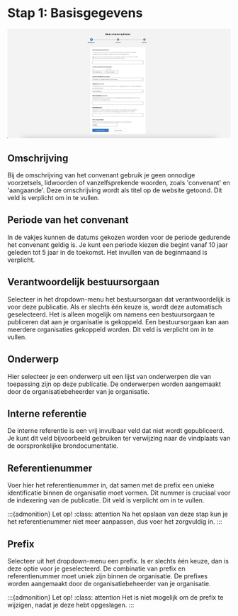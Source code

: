 # Stap 1: Basisgegevens

![Afbeelding toont eerste stap van de uploadwizard van de balie](img/convenant_1.png)

## Omschrijving

Bij de omschrijving van het convenant gebruik je geen onnodige voorzetsels, lidwoorden of vanzelfsprekende woorden, zoals 'convenant' en 'aangaande'. Deze omschrijving wordt als titel op de website getoond. Dit veld is verplicht om in te vullen.

## Periode van het convenant

In de vakjes kunnen de datums gekozen worden voor de periode gedurende het convenant geldig is. Je kunt een periode kiezen
die begint vanaf 10 jaar geleden tot 5 jaar in de toekomst. Het invullen van de beginmaand is verplicht.

## Verantwoordelijk bestuursorgaan

Selecteer in het dropdown-menu het bestuursorgaan dat verantwoordelijk is voor deze publicatie. Als er slechts één keuze is,
wordt deze automatisch geselecteerd. Het is alleen mogelijk om namens een bestuursorgaan te publiceren dat aan je organisatie
is gekoppeld. Een bestuursorgaan kan aan meerdere organisaties gekoppeld worden. Dit veld is verplicht om in te vullen.

## Onderwerp

Hier selecteer je een onderwerp uit een lijst van onderwerpen die van toepassing zijn op deze publicatie. De onderwerpen worden
aangemaakt door de organisatiebeheerder van je organisatie.

## Interne referentie

De interne referentie is een vrij invulbaar veld dat niet wordt gepubliceerd. Je kunt dit veld bijvoorbeeld gebruiken ter
verwijzing naar de vindplaats van de oorspronkelijke brondocumentatie.

## Referentienummer

Voer hier het referentienummer in, dat samen met de prefix een unieke identificatie binnen de organisatie moet vormen. Dit nummer
is cruciaal voor de indexering van de publicatie. Dit veld is verplicht om in te vullen.

:::{admonition} Let op!
:class: attention
Na het opslaan van deze stap kun je het referentienummer niet meer aanpassen, dus voer het zorgvuldig in.
:::

## Prefix

Selecteer uit het dropdown-menu een prefix. Is er slechts één keuze, dan is deze optie voor je geselecteerd. De combinatie van prefix
en referentienummer moet uniek zijn binnen de organisatie. De prefixes worden aangemaakt door de organisatiebeheerder van je organisatie.

:::{admonition} Let op!
:class: attention
Het is niet mogelijk om de prefix te wijzigen, nadat je deze hebt opgeslagen.
:::
